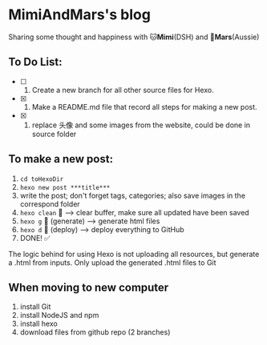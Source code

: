 # MimiAndMars's blog
Sharing some thought and happiness with 🐱**Mimi**(DSH) and 🐶**Mars**(Aussie)

## To Do List:  

- [ ] 1. Create a new branch for all other source files for Hexo.     
- [x] 1. Make a README.md file that record all steps for making a new post.  
- [x] 1. replace 头像 and some images from the website, could be done in source folder   

## To make a new post:
1. `cd toHexoDir`
2. `hexo new post ***title***`
3. write the post; don't forget tags, categories; also save images in the correspond folder
4. `hexo clean` 🧼 --> clear buffer, make sure all updated have been saved
5. `hexo g` 🧩 (generate)  --> generate html files
6. `hexo d` 🎯 (deploy) --> deploy everything to GitHub
7. DONE! ✅ 

The logic behind for using Hexo is not uploading all resources, but generate a .html from inputs. Only upload the generated .html files to Git     

## When moving to new computer
1. install Git
1. install NodeJS and npm
1. install hexo
1. download files from github repo (2 branches)
